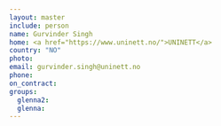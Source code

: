 ```yaml
---
layout: master
include: person
name: Gurvinder Singh
home: <a href="https://www.uninett.no/">UNINETT</a>
country: "NO"
photo:
email: gurvinder.singh@uninett.no
phone:
on_contract:
groups:
  glenna2:
  glenna:
---
```

